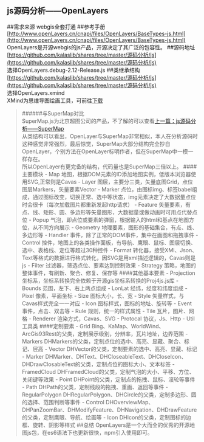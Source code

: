 ## js源码分析——OpenLayers ##
##需求来源
webgis全套打通
##参考手册
[http://www.openLayers.cn/cnapi/files/OpenLayers/BaseTypes-js.html](http://www.openLayers.cn/cnapi/files/OpenLayers/BaseTypes-js.html)     
OpenLayers是开源webgis的js产品，开源决定了其广泛的包容性。
##源码地址
[https://github.com/kalaslib/shares/tree/master/源码分析/js](https://github.com/kalaslib/shares/tree/master/源码分析/js)     
选择OpenLayers.debug-2.12-Release.js
##类继承结构
[https://github.com/kalaslib/shares/tree/master/源码分析/js](https://github.com/kalaslib/shares/tree/master/源码分析/js)     
选择OpenLayers.xmind    
XMind为思维导图绘画工具，可前往[下载](https://www.xmind.net/zen/thank-you-for-downloading/)  
> ######与SuperMap对比  
> SuperMap.js为北京超图公司的产品，不了解的可以查看[上一篇：js源码分析——SuperMap](http://www.baidu.com)    
> 从类结构可以看出，OpenLayer与SuperMap非常相似，本人在分析源码时这种感觉非常强烈，最后惊觉，SuperMap大部分结构完全抄自OpenLayer，个别方法在OpenLayer标明作者，但在SuperMap中一模一样存在。    
> 所以OpenLayer有更完备的结构，代码量也是SuperMap三倍以上。
####主要模块
	- Map 			地图，根据DOM元素的ID添加地图实例，低版本浏览器使用SVG,正常则是Cavas
	- Layer			图层，主要分三类，矢量底图Grid，点位图层Markers，矢量要素Vector
	- Marker		点位，由图标img、标签babel组成，通过图标改变，切换正常、选中等状态，img元素决定了大数据量点位时会很卡（每次加载图片都重新发起http请求）
	- Feature		矢量要素，有点、线、矩形、圆、多边形等矢量图形，大数据量或做动画时可用点代替点位
	- Popup			气泡，即点位或要素的弹窗，根据输入的html和基点在地图方位，从不同方向展示
	- Geometry		地理要素，图形的基础集合，有点、线、多边形等
	- Handler		事件，除了正常的DOM事件，集中在画图和拖拽事件
	- Control		控件，地图上的各类操作面板，有导航、鹰眼、鼠标、图层切换、选中、表格线、定位等超过30种控件
	- Format		转化器，接受XMl、Json、Text等格式的数据进行格式转化，因SVG是用xml描述逻辑的，Cavas则是js
	- Filter 		过滤器，筛选点位、要素达到控制效果
	- Strategy		策略，地图的整体事件，有刷新、聚合、修复、保存等
####其他基本要素
	- Projection 	坐标系，坐标系转换完全依赖于开源gis坐标系转换的Proj4js.js库
	- Bounds		范围，左下、右上两点组成
	- LonLat		经纬，经度和纬度组成
	- Pixel			像素，平面坐标
	- Size			图标大小，长、宽
	- Style			矢量样式，与Cavas样式完全一一对应
	- Icon			图标样式，图标的地址、旋转等
	- Event			事件，点击、双击等
	- Rule			规则，统一的样式属性
	- Tile			瓦片，图片、网格
	- Renderer		渲染方式，Cavas、SVG
	- Protocal		协议，Js、Http
	- Util			工具类
####定制要素
	- Grid			Bing、KaMap、WorldWind、ArcGis93Rest的父类，定制展示级别，分辨率，瓦片地址，边界范围
	- Markers		DHMarkers的父类，定制点位的选中、高亮、显藏、聚合、标记、层高
	- Vector		DHVector的父类，定制要素的选中、高亮、显藏、标记
	- Marker		DHMarker、DHText、DHCloseableText、DHCloseIcon、DHDrawClosableText的父类，定制点位的图标大小、文本标签
	- FramedCloud	DHFramedCloud的父类，定制气泡的大小、平移、方位、关闭键等效果
	- Point			DHPoint的父类，定制点的拖拽、鼠标、滚轮等事件
	- Path			DHPath的父类，定制线段的拖拽、重画、返回等事件
	- RegularPolygon DHRegularPolygon、DHCircle的父类，定制多边形、圆的选择、范围判断等事件
	- Control		DHOverviewMap、DHPanZoomBar、DHModifyFeature、DHNavigation、DHDrawFeature的父类，定制鹰眼、导航、绘画等
	- Icon			DHIcon的父类，定制图标的边框、旋转、阴影等样式
##总结
OpenLayers是一个大而全的优秀的开源地图js包，在es6语法下也更新很快，npm引入使用即可。